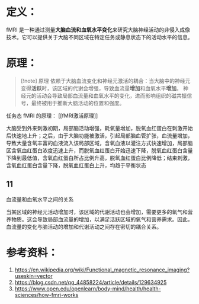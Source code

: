 # 定义：
fMRI 是一种通过测量**大脑血流和血氧水平变化**来研究大脑神经活动的非侵入成像技术。它可以提供关于大脑不同区域在特定任务或静息状态下的活动水平的信息。

# 原理：
> [!note] 原理
依赖于大脑血流变化和神经元激活的耦合：当大脑中的神经元变得**活跃**时，该区域的代谢会增强，导致血流量**增加**和血氧水平**增加**。
神经元的活动会导致局部血流量和血氧水平的变化，进而影响组织的磁共振信号，最终被用于推断大脑活动的位置和强度。

任务态 fMRI 的原理： [[fMRI激活原理]]

大脑受到外来刺激初期，局部脑活动增强，耗氧量增加，脱氧血红蛋白在刺激开始后快速地上升；之后，由于大脑功能被激活，引起局部脑血管扩张，血流量增加，导致大量含氧丰富的血液流入该局部区域，含氧血液以灌注方式快速增加，局部脑区含氧血红蛋白浓度迅速上升，而脱氧血红蛋白开始迅速下降，脱氧血红蛋白含量下降到最低值，含氧血红蛋白所占比例升高，脱氧血红蛋白比例降低；结束刺激，含氧血红蛋白含量下降，脱氧血红蛋白上升，均趋于平衡状态



## 11
血流量和血氧水平之间的关系

当某区域的神经元活动增加时，该区域的代谢活动也会增加，需要更多的氧气和营养物质。这会导致局部血流量的增加，以满足活跃区域的氧气和营养需求。因此，血流量的变化与脑活动的增加和代谢活动之间存在密切的耦合关系。


# 参考资料：
1. https://en.wikipedia.org/wiki/Functional_magnetic_resonance_imaging?useskin=vector
2. https://blog.csdn.net/qq_44858224/article/details/129634925
3. https://www.open.edu/openlearn/body-mind/health/health-sciences/how-fmri-works